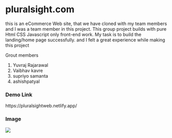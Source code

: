 # pluralsight.com
this is an eCommerce Web site, that we have cloned with my team members and I was a team member in this project. This group project builds with pure Html CSS Javascript only front-end work. My task is to build the landing/home page successfully. and I felt a great experience while making this project


Grout members
1) Yuvraj Rajarawal
2) Vaibhav kavre
3) supriyo samanta
4) ashishpatyal

<h3 align="left">Demo Link</h3>  https://pluralsightweb.netlify.app/

<h3 align="left">Image</h3>
<a href="" target="blank"><img src="https://static1.s123-cdn-static-a.com/uploads/6718581/400_631a1940bb4ab.png"/></a>

